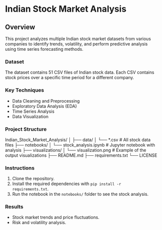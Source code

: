 # Indian Stock Market Analysis

## Overview
This project analyzes multiple Indian stock market datasets from various companies to identify trends, volatility, and perform predictive analysis using time series forecasting methods.

### Dataset
The dataset contains 51 CSV files of Indian stock data. Each CSV contains stock prices over a specific time period for a different company.

### Key Techniques
- Data Cleaning and Preprocessing
- Exploratory Data Analysis (EDA)
- Time Series Analysis
- Data Visualization

### Project Structure
Indian_Stock_Market_Analysis/ │ ├── data/ │ └── *.csv # All stock data files ├── notebooks/ │ └── stock_analysis.ipynb # Jupyter notebook with analysis ├── visualizations/ │ └── visualization.png # Example of the output visualizations ├── README.md ├── requirements.txt └── LICENSE

### Instructions
1. Clone the repository.
2. Install the required dependencies with `pip install -r requirements.txt`.
3. Run the notebook in the `notebooks/` folder to see the stock analysis.

### Results
- Stock market trends and price fluctuations.
- Risk and volatility analysis.

